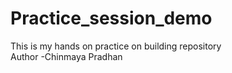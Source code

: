 # Practice_session_demo
This is my hands on practice  on building repository 
<br>
Author -Chinmaya Pradhan

